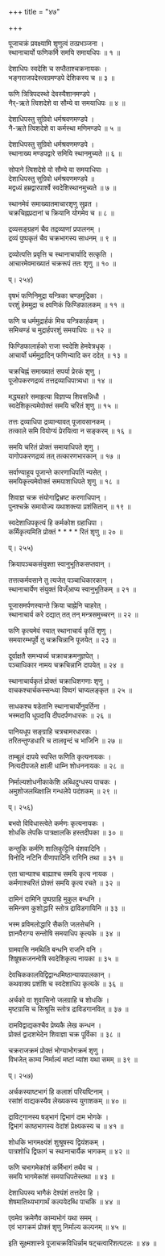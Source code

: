 +++
title = "४७"

+++
  
पूजाचक्रं प्रवक्ष्यामि शृणुत्वं तत्प्रभञ्जना ।  
स्थानाचार्यो फणिकर्मि समयि समायधिपः ॥ १ ॥  
  
देशाधिपः स्वदेशि च सप्तैताश्चक्रनायकः ।  
भङ्गराजपदेस्त्वग्रमण्डपे देशिकस्य च ॥ ३ ॥  
  
फणि त्रित्रिपदस्थो देवस्यैशानमण्डपे ।  
नैर्-ऋते त्विशदेशे वा सौम्ये वा समयाधिपः ॥ ४ ॥  
  
देशाधिपस्तु सुग्रिवो धर्मश्रवणमण्डपे ।  
नै-ऋते त्विशदेशे वा कर्मस्था मणिमण्डपे ॥ ५ ॥  
  
देशाधिपस्तु सुग्रिवो धर्मश्रवणमण्डपे ।  
स्थानाख्य मण्डपद्वारे समियि स्थानमुच्यते ॥ ६ ॥  
  
सोपाने त्विशदेशे वो सौम्ये वा समयाधिपाः ।  
देशाधिपस्तु सुग्रिवो धर्मश्रवणमण्डपे ॥  
मद्वध्यं हम्रद्वारपार्श्वे स्वदेशिस्थानमुच्यते ॥ ७ ॥  
  
स्थानमेवं समाख्यातमाचारशृणु सुव्रत ।  
चक्रचिह्नप्रदानां च क्रियानि योगमेव च ॥ ८ ॥  
  
द्रव्यसङ्ग्रहणं चैव तद्रव्याणां प्रपालनम् ।  
द्रव्यं पुष्पकृतं चैव चक्रभागस्य साधनम् ॥ ९ ॥  
  
द्रव्योत्पत्ति प्रवृत्ति च स्थानाचार्यादि सत्कृति ।  
आचारमेवमाख्यातं चक्ररूपं ततः शृणु ॥ १० ॥  
  
प्। २५४)  
  
वृषभं फणिनिमुद्रा यन्त्रिका चण्डमुद्रिका ।  
परशुं हेममुद्रा च क्ष्वणिकं फिण्डिफालकम् ॥ ११ ॥  
  
फणि च धर्ममुद्रार्हकं मिच यन्त्रिकार्हकम् ।  
समिचण्डं च मुद्रार्हपरशुं समयाधिपः ॥ १२ ॥  
  
फिण्डिफालार्हको राजा स्वदेशि हेमवेत्रधृक् ।  
आचार्यो धर्ममुद्रादिन् फणिभ्यादि कर ददेत् ॥ १३ ॥  
  
चक्रचिह्नं समाख्यातं सपर्या प्रेरकं शृणु ।  
पूजोपकरणद्रव्यं तत्तद्रव्याधिपात्र्यधा ॥ १४ ॥  
  
मद्ध्यहारे समाहृत्या विज्ञाप्य शिवसन्निधौ ।  
स्वदेशिकृत्यमेवोक्तं समयि चरितं शृणु ॥ १५ ॥  
  
तत्तः द्रव्याधिपा द्रव्यान्यावत् पूजावसानकम् ।  
तत्काले समि वियोग्यं प्रेरयित्वा न सङ्करम् ॥ १६ ॥  
  
समयि चरितं प्रोक्तं समायाधिपते शृणु ।  
यागोपकरणद्रव्यं तत् तत्कारणभारकान् ॥ १७ ॥  
  
सर्वाण्याहूय पूजान्ते कारणाधिपतिं न्यसेत् ।  
समयिकृत्यमेवोक्तं समयाशाधिपते शृणु ॥ १८ ॥  
  
शिवाज्ञ चक्र संयोगाद्विभ्रष्ट करणाधिपान् ।  
पुनश्चक्रे समायोज्य यथाशक्त्या प्रशंसितान् ॥ १९ ॥  
  
स्वदेशाधिपकृत्यं हि कर्मकोश ग्रहाधिपा ।  
कर्मिकृत्यमिति प्रोक्तं * * * * रितं शृणु ॥ २० ॥  
  
प्। २५५)  
  
क्रियापञ्चकसंयुक्ता स्वानुभूतिकसप्तवान् ।  
  
तत्तत्कर्मवसाने तु त्यजेत् पञ्चाधिकारकान् ।  
स्थानाचार्येण संयुक्तं विज्ँआप्य स्वानुभूतिकम् ॥ २१ ॥  
  
पूजासमर्पणस्यान्ते क्रिया चाह्नेनि चाहरेत् ।  
स्थानाचार्य करे दद्यात् तत् तन् मन्त्रसमुच्चरन् ॥ २२ ॥  
  
फणि कृत्यमेवं स्यात् स्थानाचार्य कृतिं शृणु ।  
समयारम्भपूर्वे तु चक्रचिन्नानि पूजयेत् ॥ २३ ॥  
  
दूर्वाक्षतै समभ्यर्च्य चक्राचक्रमनुज्ञपेत् ।  
पञ्चाधिकार नामय चक्रचिन्नानि दापयेत् ॥ २४ ॥  
  
स्थानाचार्यकृतं प्रोक्तं चक्राधिशगणाः शृणु ।  
वाचकश्चार्चकस्सन्ध्या विष्वगं चाप्यलङ्कृत ॥ २५ ॥  
  
साधकश्च षडेतानि स्थानाचार्योनुवर्तिना ।  
भस्मदायि धूपदायि दीपदर्पणधारकः ॥ २६ ॥  
  
पानियधूप सङ्ग्राहि चत्रचामरधारकः ।  
तरितन्तुण्डधारि च तालवृन्दं च भाजिनि ॥ २७ ॥  
  
ताम्बूलं दापये स्वस्ति फणिति कृत्यनायकः ।  
नित्यदीपजले क्षाली धाम्नि शोधननायकः ॥ २८ ॥  
  
निर्माल्यशोधनीकाकेशि अब्धिदुग्धस्य पाचकः ।  
अमुशोजलथिक्षालि गन्धलेपे पदंशकम् ॥ २९ ॥  
  
प्। २५६)  
  
बभवो विविधास्त्वेते कर्मणः कृत्यनायकः ।  
शोधकि लेपकि पात्रक्षालकि हस्तदीपका ॥ ३० ॥  
  
कन्तुकि कर्मणि शालिकुट्टिनि वंशवादिनि ।  
विनोदि नटिनि वीणापादिनि रागिनि तथा ॥ ३१ ॥  
  
एता चान्याश्च बाह्याश्च समयि कृत्य नायक ।  
कर्मणाश्चरितं प्रोक्तं समयि कृत्य रचते ॥ ३२ ॥  
  
दामिनं दामिनि पुष्पग्राहि मुकुल बन्धनि ।  
समिन्त्रण कुशोद्धारि स्तोत्र द्राविडगायिनि ॥ ३३ ॥  
  
भस्म व्रविमलोद्धारि सैकति जलसेचनि ।  
ज्ञानवैराग्य सन्तोषि समयाधिप कृत्यके ॥ ३४ ॥  
  
ग्रामवासि नमथिति बन्धनि राजनि वनि ।  
शिष्रूषकजनन्वेषि स्वदेशिकृत्य नायका ॥ ३५ ॥  
  
देवचिककालविद्विद्वान्धमिष्ठान्यायपालकान् ।  
कथवाक्य प्रशंशि च स्वदेशाधिप कृत्यके ॥ ३६ ॥  
  
अर्चको वा शुवासिनो जलग्राहि च शोधकि ।  
मृष्टग्रासि च सिश्रूसि स्तोत्र द्राविडगानवित् ॥ ३७ ॥  
  
दामविद्वाद्यकश्चैव प्रेष्यकै लेख कन्धन ।  
प्रोक्तं द्वादशभेदेन शिवाज्ञा चक्र पूर्विका ॥ ३८ ॥  
  
चक्रराजक्रमं प्रोक्तं भोग्याभोगक्रमं शृणु ।  
विभजेत् काम्य निर्माल्यं मष्टां म्यांश यथा समम् ॥ ३९ ॥  
  
प्। २५७)  
  
अर्चकस्याष्टभागं हि कलाशं परियष्टिनाम् ।  
रसांशं वाद्यकस्यैव लेख्यकस्य युगाशकम् ॥ ४० ॥  
  
द्राविट्गानस्य षड्भागं द्विभागं दाम भोगके ।  
द्विभागं काष्ठभागस्य वेदांशं प्रेक्ष्यकस्य च ॥ ४१ ॥  
  
शोधकि भागमक्ष्यंशं शुश्रूषस्य द्वियंशकम् ।  
पात्रशोधि द्विफागं च स्थानाचार्यैक भागकम् ॥ ४२ ॥  
  
फणि चभागमेकांशं कर्मिभागं तथैव च ।  
समयि भागमेकांशं समयाधिपतेस्तथा ॥ ४३ ॥  
  
देशाधिपस्य भागैकं देश्यंशं तत्तदेव हि ।  
शेषमातिथ्यभागार्थं कल्पयेदब्धि पाचकि ॥ ४४ ॥  
  
एवमेव क्रमेणैव काम्यभोगं यथा समम् ।  
एवं भागक्रमं प्रोक्तं शृणु निर्माल्य कल्पनम् ॥ ४५ ॥  
  
  
इति सूक्ष्मशास्त्रे पूजाचक्रविधिर्न्नाम षट्चत्वारिंशत्पटलः ॥ ४७ ॥  
